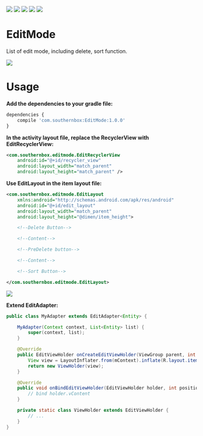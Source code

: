 [![](https://travis-ci.org/SouthernBox/EditMode.svg?branch=master)](https://travis-ci.org/SouthernBox/EditMode)
 [![](https://api.bintray.com/packages/southernbox/maven/EditMode/images/download.svg)](https://bintray.com/southernbox/maven/EditMode/_latestVersion)
[![](https://img.shields.io/badge/API-15+-green.svg?style=flat)](https://android-arsenal.com/api?level=15)
[![](https://badge.juejin.im/entry/590e9c32a0bb9f00589648fb/likes.svg?style=flat)](https://juejin.im/post/590e9bb02f301e0057d366f1)
[![](https://badge.juejin.im/entry/5926aa5a44d90400640577a3/likes.svg?style=flat)](https://juejin.im/post/5926a980a0bb9f0057c718e7)

# EditMode

List of edit mode, including delete, sort function.

![](http://upload-images.jianshu.io/upload_images/1763614-d081e7328eceb664.gif?imageMogr2/auto-orient/strip)

# Usage

**Add the dependencies to your gradle file:**

```javascript
dependencies {
    compile 'com.southernbox:EditMode:1.0.0'
}
```
**In the activity layout file, replace the RecyclerView with EditRecyclerView:**

```xml
<com.southernbox.editmode.EditRecyclerView
    android:id="@+id/recycler_view"
    android:layout_width="match_parent"
    android:layout_height="match_parent" />
```

**Use EditLayout in the item layout file:**

```xml
<com.southernbox.editmode.EditLayout 
    xmlns:android="http://schemas.android.com/apk/res/android"
    android:id="@+id/edit_layout"
    android:layout_width="match_parent"
    android:layout_height="@dimen/item_height">

    <!--Delete Button-->

    <!--Content-->

    <!--PreDelete button-->

    <!--Content-->

    <!--Sort Button-->

</com.southernbox.editmode.EditLayout>
```

![](http://upload-images.jianshu.io/upload_images/1763614-eec83eb5a49a164c.png?imageMogr2/auto-orient/strip%7CimageView2/2/w/1240)

**Extend EditAdapter:**

```java
public class MyAdapter extends EditAdapter<Entity> {

    MyAdapter(Context context, List<Entity> list) {
        super(context, list);
    }

    @Override
    public EditViewHolder onCreateEditViewHolder(ViewGroup parent, int viewType) {
        View view = LayoutInflater.from(mContext).inflate(R.layout.item_list, parent, false);
        return new ViewHolder(view);
    }

    @Override
    public void onBindEditViewHolder(EditViewHolder holder, int position) {
        // bind holder.vContent
    }

    private static class ViewHolder extends EditViewHolder {
        // ...
    }
}
```
